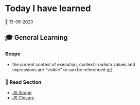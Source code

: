 # Today I have learned

:calendar: 13-06-2020

## :mortar_board: General Learning

### Scope

- the current context of execution, context in which values and expressions are "visible" or can be referenced [ref](https://developer.mozilla.org/en-US/docs/Glossary/Scope)

### :book: Read Section
- [JS Scope](https://scotch.io/tutorials/understanding-scope-in-javascript)
- [JS Closure](https://www.javascript.info/closure)
